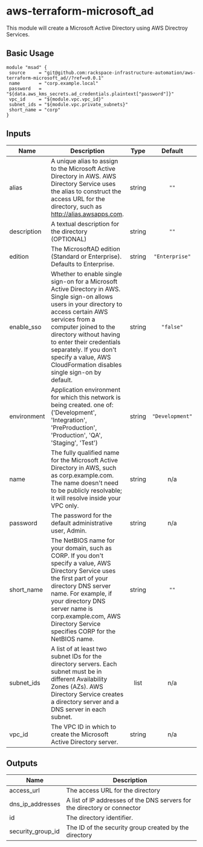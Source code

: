 # aws-terraform-microsoft_ad

This module will create a Microsoft Active Directory using AWS Directroy Services.

## Basic Usage

```
module "msad" {
 source     = "git@github.com:rackspace-infrastructure-automation/aws-terraform-microsoft_ad//?ref=v0.0.1"
 name       = "corp.example.local"
 password   = "${data.aws_kms_secrets.ad_credentials.plaintext["password"]}"
 vpc_id     = "${module.vpc.vpc_id}"
 subnet_ids = "${module.vpc.private_subnets}"
 short_name = "corp"
}
```

## Inputs

| Name | Description | Type | Default | Required |
|------|-------------|:----:|:-----:|:-----:|
| alias | A unique alias to assign to the Microsoft Active Directory in AWS. AWS Directory Service uses the alias to construct the access URL for the directory, such as http://alias.awsapps.com. | string | `""` | no |
| description | A textual description for the directory (OPTIONAL) | string | `""` | no |
| edition | The MicrosoftAD edition (Standard or Enterprise). Defaults to Enterprise. | string | `"Enterprise"` | no |
| enable\_sso | Whether to enable single sign-on for a Microsoft Active Directory in AWS. Single sign-on allows users in your directory to access certain AWS services from a computer joined to the directory without having to enter their credentials separately. If you don't specify a value, AWS CloudFormation disables single sign-on by default. | string | `"false"` | no |
| environment | Application environment for which this network is being created. one of: ('Development', 'Integration', 'PreProduction', 'Production', 'QA', 'Staging', 'Test') | string | `"Development"` | no |
| name | The fully qualified name for the Microsoft Active Directory in AWS, such as corp.example.com. The name doesn't need to be publicly resolvable; it will resolve inside your VPC only. | string | n/a | yes |
| password | The password for the default administrative user, Admin. | string | n/a | yes |
| short\_name | The NetBIOS name for your domain, such as CORP. If you don't specify a value, AWS Directory Service uses the first part of your directory DNS server name. For example, if your directory DNS server name is corp.example.com, AWS Directory Service specifies CORP for the NetBIOS name. | string | `""` | no |
| subnet\_ids | A list of at least two subnet IDs for the directory servers. Each subnet must be in different Availability Zones (AZs). AWS Directory Service creates a directory server and a DNS server in each subnet. | list | n/a | yes |
| vpc\_id | The VPC ID in which to create the Microsoft Active Directory server. | string | n/a | yes |

## Outputs

| Name | Description |
|------|-------------|
| access\_url | The access URL for the directory |
| dns\_ip\_addresses | A list of IP addresses of the DNS servers for the directory or connector |
| id | The directory identifier. |
| security\_group\_id | The ID of the security group created by the directory |

